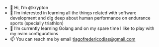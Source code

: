 - 👋 Hi, I’m @krypton
- 👀 I’m interested in learning all the things related with software development and dig deep about human performance on endurance sports (specially triathlon)
- 🌱 I’m currently learning Golang and on my spare time I like to play with my nvim configurations
- 📫 You can reach me by email tiagofredericodias@gmail.com

<!---
krypton/krypton is a ✨ special ✨ repository because its `README.md` (this file) appears on your GitHub profile.
You can click the Preview link to take a look at your changes.
--->
